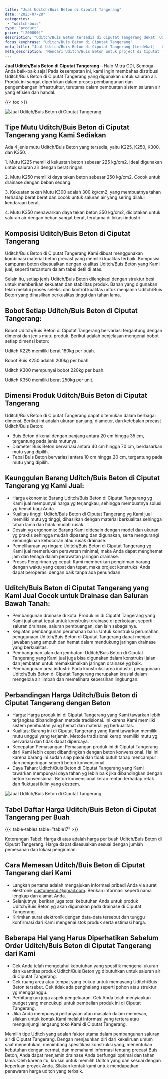 ```yaml
---
title: "Jual Uditch/Buis Beton di Ciputat Tangerang"
date: "2023-07-28"
categories:
 - "uditch-buis"
type: "product"
price: "[200000]"
description: "Uditch/Buis Beton tersedia di Ciputat Tangerang dekat. Uditch/Buis Beton ini sering dipakai dalam proyek konstruksi sebagai saluran pembuangan yang kuat dan awet. Kontak kami untuk mendapatkan lebih lanjut."
focus_keyphrase: "Uditch/Buis Beton di Ciputat Tangerang"
meta_title: "Jual Uditch/Buis Beton di Ciputat Tangerang [terdekat] - CDI"
meta_description: "Mencari Uditch/Buis Beton untuk project di Ciputat Tangerang? Kami memiliki Uditch/Buis Beton berkualitas untuk infrastruktur saluran pembuangan. Dapatkan penawaran terbaik sekarang."
---
```


**Jual Uditch/Buis Beton di Ciputat Tangerang** – Halo Mitra CDI, Semoga Anda baik-baik saja! Pada kesempatan ini, kami ingin membahas distribusi Uditch/Buis Beton di Ciputat Tangerang yang digunakan untuk saluran air. Produk ini sangat diperlukan dalam proses pembangunan dan pengembangan infrastruktur, terutama dalam pembuatan sistem saluran air yang efisien dan handal.

{{< toc >}}

![Jual Uditch/Buis Beton di Ciputat Tangerang](/images/uditch-buis/uditch-beton-07.jpg)

## Tipe Mutu Uditch/Buis Beton di Ciputat Tangerang yang Kami Sediakan

Ada 4 jenis mutu Uditch/Buis Beton yang tersedia, yaitu K225, K250, K300, dan K350.

1\. Mutu K225 memiliki kekuatan beton sebesar 225 kg/cm2. Ideal digunakan untuk saluran air dengan berat ringan.

2\. Mutu K250 memiliki daya tekan beton sebesar 250 kg/cm2. Cocok untuk drainase dengan beban sedang.

3\. Kekuatan tekan Mutu K300 adalah 300 kg/cm2, yang membuatnya tahan terhadap berat berat dan cocok untuk saluran air yang sering dilalui kendaraan berat.

4\. Mutu K350 menawarkan daya tekan beton 350 kg/cm2, diciptakan untuk saluran air dengan beban sangat berat, terutama di lokasi industri.

## Komposisi Uditch/Buis Beton di Ciputat Tangerang

Uditch/Buis Beton di Ciputat Tangerang Kami dibuat menggunakan kombinasi material beton precast yang memiliki kualitas terbaik. Komposisi campuran beton disesuaikan dengan kualitas Uditch/Buis Beton yang Kami jual, seperti tercantum dalam tabel detil di atas.

Selain itu, setiap jenis Uditch/Buis Beton dilengkapi dengan struktur besi untuk memberikan kekuatan dan stabilitas produk. Bahan yang digunakan telah melalui proses seleksi dan kontrol kualitas untuk menjamin Uditch/Buis Beton yang dihasilkan berkualitas tinggi dan tahan lama.

## Bobot Setiap Uditch/Buis Beton di Ciputat Tangerang:

Bobot Uditch/Buis Beton di Ciputat Tangerang bervariasi tergantung dengan dimensi dan jenis mutu produk. Berikut adalah penjelasan mengenai bobot setiap dimensi beton:

Uditch K225 memiliki berat 180kg per buah.

Bobot Buis K250 adalah 200kg per buah.

Uditch K300 mempunyai bobot 220kg per buah.

Uditch K350 memiliki berat 250kg per unit.

## Dimensi Produk Uditch/Buis Beton di Ciputat Tangerang

Uditch/Buis Beton di Ciputat Tangerang dapat ditemukan dalam berbagai dimensi. Berikut ini adalah ukuran panjang, diameter, dan ketebalan precast Uditch/Buis Beton:

*   Buis Beton dikenal dengan panjang antara 20 cm hingga 35 cm, tergantung pada jenis mutunya.
*   Diameter Buis Beton bervariasi antara 40 cm hingga 70 cm, berdasarkan mutu yang dipilih.
*   Tebal Buis Beton bervariasi antara 10 cm hingga 20 cm, tergantung pada mutu yang dipilih.

## Keunggulan Barang Uditch/Buis Beton di Ciputat Tangerang yg Kami Jual:

*   Harga ekonomis: Barang Uditch/Buis Beton di Ciputat Tangerang yg Kami jual mempunyai harga yg terjangkau, sehingga membuatnya solusi yg hemat bagi Anda.
*   Kualitas tinggi: Uditch/Buis Beton di Ciputat Tangerang yg Kami jual memiliki mutu yg tinggi, dihasilkan dengan material berkualitas sehingga tahan lama dan tidak mudah rusak.
*   Desain yg ergonomis: Barang Kami didesain dengan model dan ukuran yg praktis sehingga mudah dipasang dan digunakan, serta mengurangi kemungkinan kebocoran atau rusak drainase.
*   Pemeliharaan yg ringan: Uditch/Buis Beton di Ciputat Tangerang yg Kami jual memerlukan perawatan minimal, maka Anda dapat menghemat jam dan tenaga dalam perawatan jaringan drainase.
*   Proses Pengiriman yg cepat: Kami memberikan pengiriman barang dengan waktu yang cepat dan tepat, maka project konstruksi Anda dapat beroperasi dengan baik tanpa ada penundaan.

## Uditch/Buis Beton di Ciputat Tangerang yang Kami Jual Cocok untuk Drainase dan Saluran Bawah Tanah:

*   Pembangunan drainase di kota: Produk ini di Ciputat Tangerang yang Kami jual amat tepat untuk konstruksi drainase di perkotaan, seperti saluran drainase, saluran pembuangan, dan lain sebagainya.
*   Kegiatan pembangunan perumahan baru: Untuk konstruksi perumahan, penggunaan Uditch/Buis Beton di Ciputat Tangerang dapat menjadi jawaban yang ampuh dan hemat dalam mendukung jaringan drainase yang berkualitas.
*   Pembangunan jalan dan jembatan: Uditch/Buis Beton di Ciputat Tangerang yang Kami jual juga bisa digunakan dalam konstruksi jalan dan jembatan untuk memaksimalkan jaringan drainase yg baik.
*   Pembangunan area industri: Pada konstruksi area industri, penggunaan Uditch/Buis Beton di Ciputat Tangerang merupakan krusial dalam mengelola air limbah dan memelihara kebersihan lingkungan.

## Perbandingan Harga Uditch/Buis Beton di Ciputat Tangerang dengan Beton

*   Harga: Harga produk ini di Ciputat Tangerang yang Kami tawarkan lebih terjangkau dibandingkan metode tradisional. Ini karena Kami memiliki sistem pembuatan yang hemat dan material yg berkualitas.
*   Kualitas: Barang ini di Ciputat Tangerang yang Kami tawarkan memiliki mutu unggul yang terjamin. Metode tradisional kerap memiliki mutu yg bervariasi dan tidak dapat dipercaya.
*   Kecepatan Pemasangan: Pemasangan produk ini di Ciputat Tangerang dari Kami lebih cepat dibandingkan dengan beton konvensional. Hal ini karena barang ini sudah siap pakai dan tidak butuh tahap mencampur dan pengeringan seperti beton konvensional.
*   Daya Tahan: Uditch/Buis Beton di Ciputat Tangerang yang Kami tawarkan mempunyai daya tahan yg lebih baik jika dibandingkan dengan beton konvensional. Beton konvensional kerap rentan terhadap retak dan fluktuasi iklim yang ekstrem.

![Jual Uditch/Buis Beton di Ciputat Tangerang](/images/uditch-buis/buis-beton-18.jpg)

## Tabel Daftar Harga Uditch/Buis Beton di Ciputat Tangerang per Buah

{{< table-tables table="table17" >}}

Keterangan Tabel: Harga di atas adalah harga per buah Uditch/Buis Beton di Ciputat Tangerang. Harga dapat disesuaikan sesuai dengan jumlah pemesanan dan lokasi pengiriman.

## Cara Memesan Uditch/Buis Beton di Ciputat Tangerang dari Kami

*   Langkah pertama adalah mengajukan informasi pribadi Anda via surat elektronik customercdi@gmail.com. Berikan informasi seperti nama lengkap dan alamat Anda.
*   Selanjutnya, berikan juga total kebutuhan Anda untuk produk Uditch/Buis Beton yg akan digunakan pada drainase di Ciputat Tangerang.
*   Kirimkan surat elektronik dengan data-data tersebut dan tunggu konfirmasi dari Kami mengenai stok produk serta estimasi harga.

## Beberapa Hal yang Harus Diperhatikan Sebelum Order Uditch/Buis Beton di Ciputat Tangerang dari Kami

*   Cek Anda telah mengetahui kebutuhan yang spesifik mengenai ukuran dan kuantitas produk Uditch/Buis Beton yg dibutuhkan untuk saluran air di Ciputat Tangerang.
*   Cek ruang area atau tempat yang cukup untuk memasang Uditch/Buis Beton tersebut. Cek tidak ada penghalang seperti pohon atau struktur yg mengganggu.
*   Perhitungkan juga aspek pengeluaran. Cek Anda telah menyiapkan budget yang mencukupi untuk pembelian produk ini di Ciputat Tangerang.
*   Jika Anda mempunyai pertanyaan atau masalah dalam memesan, silakan untuk kontak Kami melalui informasi yang tertera atau mengunjungi langsung toko Kami di Ciputat Tangerang.

Memilih tipe Uditch yang adalah faktor utama dalam pembangunan saluran air di Ciputat Tangerang. Dengan menjauhkan diri dari kekeliruan umum saat menentukan, menimbang spesifikasi konstruksi yang, menentukan kebutuhan dengan cermat, dan memahami informasi tentang precast Buis Beton, Anda dapat menjamin drainase Anda berfungsi optimal dan tahan lama. Oleh karena itu, krusial untuk memilih Uditch yang dan sesuai dengan keperluan proyek Anda. Silakan kontak kami untuk mendapatkan penawaran harga uditch yang terbaik.